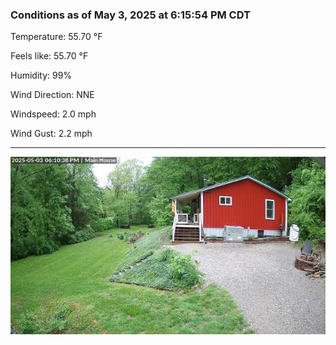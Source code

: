 ### Conditions as of May 3, 2025 at 6:15:54 PM CDT 

Temperature: 55.70 &deg;F

Feels like: 55.70 &deg;F

Humidity: 99%

Wind Direction: NNE

Windspeed: 2.0 mph

Wind Gust: 2.2 mph

---

<img src="./images/latest.jpeg"/>

